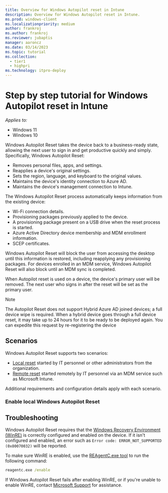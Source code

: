 ```yaml
---
title: Overview for Windows Autopilot reset in Intune
description: Overview for Windows Autopilot reset in Intune.
ms.prod: windows-client
ms.localizationpriority: medium
author: frankroj
ms.author: frankroj
ms.reviewer: jubaptis
manager: aaroncz
ms.date: 03/14/2023
ms.topic: tutorial
ms.collection: 
  - tier1
  - highpri
ms.technology: itpro-deploy
---
```


# Step by step tutorial for Windows Autopilot reset in Intune

*Applies to:*

- Windows 11
- Windows 10

Windows Autopilot Reset takes the device back to a business-ready state, allowing the next user to sign in and get productive quickly and simply. Specifically, Windows Autopilot Reset:

- Removes personal files, apps, and settings.
- Reapplies a device's original settings.
- Sets the region, language, and keyboard to the original values.
- Maintains the device's identity connection to Azure AD.
- Maintains the device's management connection to Intune.

The Windows Autopilot Reset process automatically keeps information from the existing device:

- Wi-Fi connection details.
- Provisioning packages previously applied to the device.
- A provisioning package present on a USB drive when the reset process is started.
- Azure Active Directory device membership and MDM enrollment information.
- SCEP certificates.

Windows Autopilot Reset will block the user from accessing the desktop until this information is restored, including reapplying any provisioning packages. For devices enrolled in an MDM service, Windows Autopilot Reset will also block until an MDM sync is completed.

When Autopilot reset is used on a device, the device's primary user will be removed. The next user who signs in after the reset will be set as the primary user.

> [!NOTE]
> The Autopilot Reset does not support Hybrid Azure AD joined devices; a full device wipe is required. When a hybrid device goes through a full device reset, it may take up to 24 hours for it to be ready to be deployed again. You can expedite this request by re-registering the device

## Scenarios

Windows Autopilot Reset supports two scenarios:

- [Local reset](#reset-devices-with-local-windows-autopilot-reset) started by IT personnel or other administrators from the organization.
- [Remote reset](#reset-devices-with-remote-windows-autopilot-reset) started remotely by IT personnel via an MDM service such as Microsoft Intune.

Additional requirements and configuration details apply with each scenario.



### Enable local Windows Autopilot Reset







## Troubleshooting

Windows Autopilot Reset requires that the [Windows Recovery Environment (WinRE)](/windows-hardware/manufacture/desktop/windows-recovery-environment--windows-re--technical-reference) is correctly configured and enabled on the device. If it isn't configured and enabled, an error such as `Error code: ERROR_NOT_SUPPORTED (0x80070032)` will be reported.

To make sure WinRE is enabled, use the [REAgentC.exe tool](/windows-hardware/manufacture/desktop/reagentc-command-line-options) to run the following command:

```cmd
reagentc.exe /enable
```

If Windows Autopilot Reset fails after enabling WinRE, or if you're unable to enable WinRE, contact [Microsoft Support](https://support.microsoft.com) for assistance.